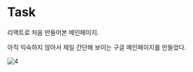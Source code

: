 # Task

리액트로 처음 만들어본 메인페이지.

아직 익숙하지 않아서 제일 간단해 보이는 구글 메인페이지를 만들었다.

![4](https://user-images.githubusercontent.com/105581499/185420192-a268738b-d598-4769-a1c9-4386fb74c669.png)
